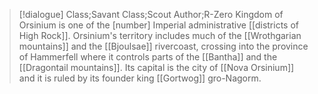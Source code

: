 >[!dialogue] Class;Savant Class;Scout Author;R-Zero
>Kingdom of Orsinium is one of the [number] Imperial administrative [[districts of High Rock]]. Orsinium's territory includes much of the [[Wrothgarian mountains]] and the [[Bjoulsae]] rivercoast, crossing into the province of Hammerfell where it controls parts of the [[Bantha]] and the [[Dragontail mountains]]. Its capital is the city of [[Nova Orsinium]] and it is ruled by its founder king [[Gortwog]] gro-Nagorm.